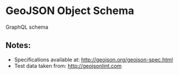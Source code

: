 # GeoJSON Object Schema
GraphQL schema

## Notes:
- Specifications available at: http://geojson.org/geojson-spec.html
- Test data taken from: http://geojsonlint.com 
